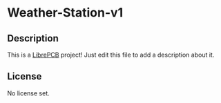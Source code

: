 # Weather-Station-v1

## Description

This is a [LibrePCB](https://librepcb.org) project!
Just edit this file to add a description about it.

## License

No license set.
